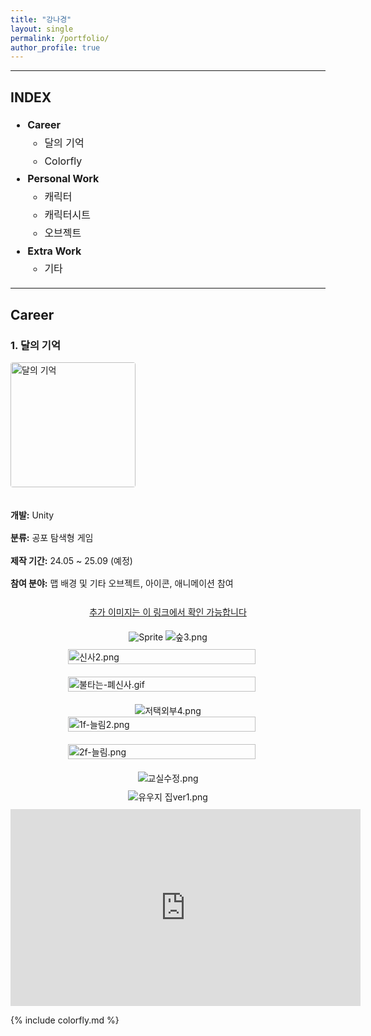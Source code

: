 ```yaml
---
title: "강나경"
layout: single
permalink: /portfolio/
author_profile: true
---
```


----------------------------------------------
<h2>INDEX</h2>
<ul style="font-size: 16px; line-height: 1.8;">
  <li><strong>Career</strong>
    <ul>
      <li>달의 기억</li>
      <li>Colorfly</li>
    </ul>
  </li>
  <li><strong>Personal Work</strong>
    <ul>
      <li>캐릭터</li>
      <li>캐릭터시트</li>
      <li>오브젝트</li>
    </ul>
  </li>
  <li><strong>Extra Work</strong>
    <ul>
      <li>기타</li>
    </ul>
  </li>
</ul>

<!-- 모달 구조 -->
<div id="imgModal" style="display: none; position: fixed; z-index: 9999; padding-top: 90px; left: 0; top: 0; width: 100%; height: 100%; overflow: auto; background-color: rgba(0,0,0,0.9);">
  <span id="modalClose" style="position: absolute; top: 20px; right: 35px; color: #fff; font-size: 40px; font-weight: bold; cursor: pointer;">&times;</span>
  <img id="modalImage" style="margin: 40px auto; display: block; max-width: 100%; max-height: 100%;">
</div>


<hr>

<!-- Career Section -->      
<h2>Career</h2>

<h3>1. 달의 기억</h3>
<div style="display: flex; align-items: center; gap: 20px; flex-wrap: wrap;">
  <!-- 왼쪽 이미지 -->
    <img src="/images/portfolio/4109015e-63ba-4a6d-9fa1-f54743cf8128.png" alt="달의 기억" style="width: 200px; border-radius: 4px;">
  <!-- 오른쪽 설명 -->
  <div style="font-size: 14px; line-height: 1.6;">
    <p><strong>개발:</strong> Unity</p>
    <p><strong>분류:</strong> 공포 탐색형 게임</p>
    <p><strong>제작 기간:</strong> 24.05 ~ 25.09 (예정)</p>
    <p><strong>참여 분야:</strong> 맵 배경 및 기타 오브젝트, 아이콘, 애니메이션 참여</p>
  </div>
</div>

<!-- Artstation 링크 -->
<div style="text-align: center; font-size:14px; margin-top: 10px;">
  <a href="https://www.artstation.com/artwork/XJJoa3" target="_blank">
    추가 이미지는 이 링크에서 확인 가능합니다
  </a>
</div>


<div style="text-align: center; margin-top: 20px;">
  <img src="/images/portfolio/Sprite-0001.gif" alt="Sprite" style="max-width: 100%; height: auto; margin-bottom: 10px;">
  <img src="/images/portfolio/%EC%88%B23.png" alt="숲3.png" style="max-width: 100%; height: auto; margin-bottom: 10px;">
</div>

<!-- 이미지 2개 -->
<div style="display: flex; justify-content: center; align-items: center; gap: 20px; flex-wrap: wrap;">
  <img src="/images/portfolio/%EC%8B%A0%EC%82%AC2.png" alt="신사2.png" style="flex: 1; max-width: 48%; min-width: 300px; width: 100%; height: auto; display: block; cursor: zoom-in;"><br>
  <img src="/images/portfolio/%EB%B6%88%ED%83%80%EB%8A%94-%ED%8F%90%EC%8B%A0%EC%82%AC.gif" alt="불타는-폐신사.gif" style="flex: 1; max-width: 48%; min-width: 300px; width: 100%; height: auto; display: block; cursor: zoom-in;"><br>
</div>

  <div style="text-align: center; margin-top: 20px;">
    <img src="/images/portfolio/%EC%A0%80%ED%83%9D%EC%99%B8%EB%B6%804.png" alt="저택외부4.png" style="max-width: 100%; height: auto;"><br> 
  </div>


  <!-- 이미지 2개 -->
  <div style="display: flex; justify-content: center; align-items: center; gap: 20px; flex-wrap: wrap;">
  <img src="/images/portfolio/1f-%EB%8A%98%EB%A6%BC2.png" alt="1f-늘림2.png" style="flex: 1; max-width: 48%; min-width: 300px; width: 100%; height: auto; display: block; cursor: zoom-in;"><br>
  <img src="/images/portfolio/2f-%EB%8A%98%EB%A6%BC.png" alt="2f-늘림.png" style="flex: 1; max-width: 48%; min-width: 300px; width: 100%; height: auto; display: block; cursor: zoom-in;"><br>
</div>

  <div style="text-align: center; margin-top: 20px;">
  <img src="/images/portfolio/%EA%B5%90%EC%8B%A4%EC%88%98%EC%A0%95.png" alt="교실수정.png" style="max-width: 100%; height: auto; margin-bottom: 10px;"><br>
  <img src="/images/portfolio/%EC%9C%A0%EC%9A%B0%EC%A7%80_%EC%A7%91ver1.png" alt="유우지 집ver1.png" style="max-width: 100%; height: auto; margin-bottom: 10px;"><br>
</div>

<iframe width="560" height="315"
  src="https://www.youtube.com/embed/VRJcguli5YE"
  title="YouTube video player"
  frameborder="0"
  allow="accelerometer; autoplay; clipboard-write; encrypted-media; gyroscope; picture-in-picture"
  allowfullscreen>
</iframe>


{% include colorfly.md %}

<!-- 모달 창 구조 -->
<div id="imgModal" style="display: none; position: fixed; z-index: 9999; padding-top: 60px; left: 0; top: 0; width: 100%; height: 100%; overflow: auto; background-color: rgba(0,0,0,0.9);">
  <span id="modalClose" style="position: absolute; top: 20px; right: 35px; color: #fff; font-size: 40px; font-weight: bold; cursor: pointer;">&times;</span>
  <img id="modalImage" style="margin: auto; display: block; max-width: 80%; max-height: 80%;">
</div>

<script>
document.addEventListener("DOMContentLoaded", function() {
  const modal = document.getElementById('imgModal');
  const modalImg = document.getElementById('modalImage');
  const closeBtn = document.getElementById('modalClose');

  document.querySelectorAll("img").forEach(img => {
    img.style.cursor = "zoom-in";
    img.addEventListener("click", () => {
      modal.style.display = "block";
      modalImg.src = img.src;
      modalImg.alt = img.alt;
    });
  });

  closeBtn.addEventListener("click", () => {
    modal.style.display = "none";
  });

  window.addEventListener("click", (event) => {
    if (event.target === modal) {
      modal.style.display = "none";
    }
  });
});
</script>
